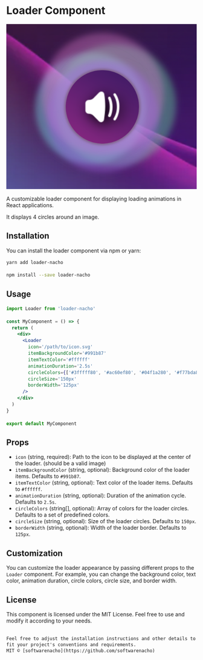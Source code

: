 # Loader Component

![loader-nacho](/example/loader-nacho.png)

A customizable loader component for displaying loading animations in React applications.

It displays 4 circles around an image.

## Installation

You can install the loader component via npm or yarn:

```bash
yarn add loader-nacho

npm install --save loader-nacho
```

## Usage

```jsx
import Loader from 'loader-nacho'

const MyComponent = () => {
  return (
    <div>
      <Loader
        icon='/path/to/icon.svg'
        itemBackgroundColor='#991b87'
        itemTextColor='#ffffff'
        animationDuration='2.5s'
        circleColors={['#3fffff80', '#ac60ef80', '#04f1a280', '#f77bda80']}
        circleSize='150px'
        borderWidth='125px'
      />
    </div>
  )
}

export default MyComponent
```

## Props

- `icon` (string, required): Path to the icon to be displayed at the center of the loader. (should be a valid image)
- `itemBackgroundColor` (string, optional): Background color of the loader items. Defaults to `#991b87`.
- `itemTextColor` (string, optional): Text color of the loader items. Defaults to `#ffffff`.
- `animationDuration` (string, optional): Duration of the animation cycle. Defaults to `2.5s`.
- `circleColors` (string[], optional): Array of colors for the loader circles. Defaults to a set of predefined colors.
- `circleSize` (string, optional): Size of the loader circles. Defaults to `150px`.
- `borderWidth` (string, optional): Width of the loader border. Defaults to `125px`.

## Customization

You can customize the loader appearance by passing different props to the `Loader` component. For example, you can change the background color, text color, animation duration, circle colors, circle size, and border width.

## License

This component is licensed under the MIT License. Feel free to use and modify it according to your needs.

```

Feel free to adjust the installation instructions and other details to fit your project's conventions and requirements.
MIT © [softwarenacho](https://github.com/softwarenacho)
```
